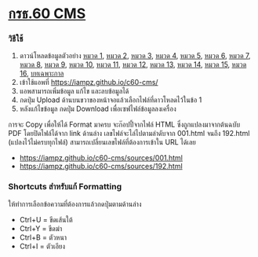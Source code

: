 # [กรธ.60 CMS](https://iampz.github.io/c60-cms/)

### วิธีใช้
1. ดาวน์โหลดข้อมูลตัวอย่าง
[หมวด 1](https://iampz.github.io/c60-cms/data/chapter-01.json),
[หมวด 2](https://iampz.github.io/c60-cms/data/chapter-02.json),
[หมวด 3](https://iampz.github.io/c60-cms/data/chapter-03.json),
[หมวด 4](https://iampz.github.io/c60-cms/data/chapter-04.json),
[หมวด 5](https://iampz.github.io/c60-cms/data/chapter-05.json),
[หมวด 6](https://iampz.github.io/c60-cms/data/chapter-06.json),
[หมวด 7](https://iampz.github.io/c60-cms/data/chapter-07.json),
[หมวด 8](https://iampz.github.io/c60-cms/data/chapter-08.json),
[หมวด 9](https://iampz.github.io/c60-cms/data/chapter-09.json),
[หมวด 10](https://iampz.github.io/c60-cms/data/chapter-10.json),
[หมวด 11](https://iampz.github.io/c60-cms/data/chapter-11.json),
[หมวด 12](https://iampz.github.io/c60-cms/data/chapter-12.json),
[หมวด 13](https://iampz.github.io/c60-cms/data/chapter-13.json),
[หมวด 14](https://iampz.github.io/c60-cms/data/chapter-14.json),
[หมวด 15](https://iampz.github.io/c60-cms/data/chapter-15.json),
[หมวด 16](https://iampz.github.io/c60-cms/data/chapter-16.json),
[บทเฉพาะกาล](https://iampz.github.io/c60-cms/data/transitory-provisions.json)
2. เข้าใช้แอพที่ https://iampz.github.io/c60-cms/
3. แอพสามารถเพิ่มข้อมูล แก้ไข และลบข้อมูลได้
4. กดปุ่ม Upload ด้านบนขวาของหน้าจอแล้วเลือกไฟล์ที่ดาวโหลดไว้ในข้อ 1
5. หลังแก้ไขข้อมูล กดปุ่ม Download เพื่อเซฟไฟล์ข้อมูลลงเครื่อง

การจะ Copy เพื่อให้ได้ Format มาครบ จะก๊อปปี้จากไฟล์ HTML ซึ่งถูกแปลงมาจากต้นฉบับ PDF โดยปิดไฟล์ได้จาก link ด้านล่าง เลขไฟล์จะไล่ไปตามลำดับจาก 001.html จนถึง 192.html (แปลงไว้ไม่ครบทุกไฟล์) สามารถเปลี่ยนเลขไฟล์ที่ต้องการเข้าใน URL ได้เลย
- https://iampz.github.io/c60-cms/sources/001.html
- https://iampz.github.io/c60-cms/sources/192.html

### Shortcuts สำหรับแก้ Formatting
ให้ทำการเลือกข้อความที่ต้องการแล้วกดปุ่มตามด้านล่าง
- Ctrl+U = ขีดเส้นใต้
- Ctrl+Y = ขีดฆ่า
- Ctrl+B = ตัวหนา
- Ctrl+I = ตัวเอียง
